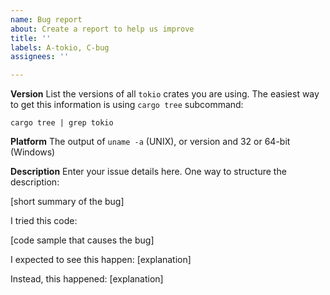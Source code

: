 ```yaml
---
name: Bug report
about: Create a report to help us improve
title: ''
labels: A-tokio, C-bug
assignees: ''

---
```


**Version**
List the versions of all `tokio` crates you are using. The easiest way to get
this information is using `cargo tree` subcommand:

`cargo tree | grep tokio`

**Platform**
The output of `uname -a` (UNIX), or version and 32 or 64-bit (Windows)

**Description**
Enter your issue details here.
One way to structure the description:

[short summary of the bug]

I tried this code:

[code sample that causes the bug]

I expected to see this happen: [explanation]

Instead, this happened: [explanation]

